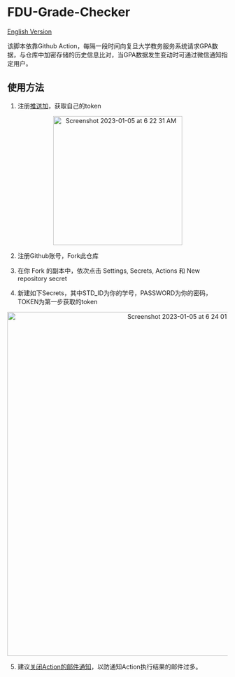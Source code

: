 # FDU-Grade-Checker

[English Version](https://github.com/Boreas618/FDU-grade-checker/blob/main/README_EN.md)

该脚本依靠Github Action，每隔一段时间向复旦大学教务服务系统请求GPA数据，与仓库中加密存储的历史信息比对，当GPA数据发生变动时可通过微信通知指定用户。

## 使用方法

1. 注册[推送加](http://www.pushplus.plus)，获取自己的token 

<center><img width="295" alt="Screenshot 2023-01-05 at 6 22 31 AM" src="https://user-images.githubusercontent.com/98612013/210661348-2783bb0f-f6dd-4099-b5b4-ee00cdcb7a92.png"></center>

2. 注册Github账号，Fork此仓库

3. 在你 Fork 的副本中，依次点击 Settings, Secrets, Actions 和 New repository secret

4. 新建如下Secrets，其中STD_ID为你的学号，PASSWORD为你的密码，TOKEN为第一步获取的token

<center><img width="787" alt="Screenshot 2023-01-05 at 6 24 01 AM" src="https://user-images.githubusercontent.com/98612013/210661446-d0ff335c-6f54-4dcc-8ae8-83eae1c83279.png"></center>

5. 建议[关闭Action的邮件通知](https://github.com/settings/notifications)，以防通知Action执行结果的邮件过多。
